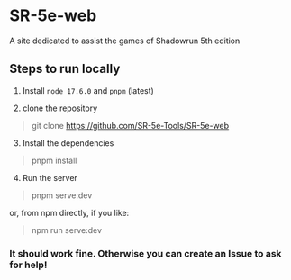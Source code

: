 # SR-5e-web

A site dedicated to assist the games of Shadowrun 5th edition

## Steps to run locally

1. Install `node 17.6.0` and `pnpm` (latest)

2. clone the repository

> git clone https://github.com/SR-5e-Tools/SR-5e-web

3. Install the dependencies

> pnpm install

4. Run the server

> pnpm serve:dev

or, from npm directly, if you like:

> npm run serve:dev

### It should work fine. Otherwise you can create an Issue to ask for help!
